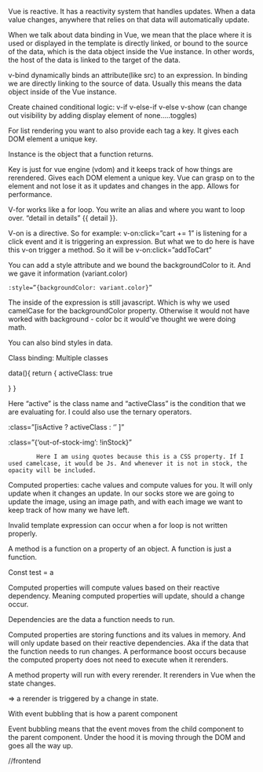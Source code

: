 Vue is reactive. It has a reactivity system that handles updates. When a data value changes, anywhere that relies on that data will automatically update. 

When we talk about data binding in Vue, we mean that the place where it is used or displayed in the template is directly linked, or bound to the source of the data, which is the data object inside the Vue instance. In other words, the host of the data is linked to the target of the data.

v-bind dynamically binds an attribute(like src) to an expression. In binding we are directly linking to the source of data. Usually this means the data object inside of the Vue instance.

Create chained conditional logic: 
 v-if 
 v-else-if 
 v-else 
 v-show (can change out visibility by adding display element of none.....toggles)

For list rendering you want to also provide each tag a key. It gives each DOM element a unique key. 


Instance is the object that a function returns. 


Key is just for vue engine (vdom) and it keeps track of how things are rerendered. Gives each DOM element a unique key. Vue can grasp on to the element and not lose it as it updates and changes in the app. Allows for performance. 

V-for works like a for loop. You write an alias and where you want to loop over. “detail in details” {{ detail }}.

V-on is a directive. So for example: v-on:click=”cart += 1”  is listening for a click event and it is triggering an expression. But what we to do here is have this v-on trigger a method. 
So it will be v-on:click=”addToCart”

You can add a style attribute and we bound the backgroundColor to it. And we gave it information (variant.color)

	:style=”{backgroundColor: variant.color}”
The inside of the expression is still javascript. Which is why we used camelCase for the backgroundColor property. Otherwise it would not have worked with background - color bc it would’ve thought we were doing math. 

You can also bind styles in data. 

Class binding: Multiple classes

<div class=”color-circle”
	:class=”{active: activeClass}”>
</div>

data(){
return {
activeClass: true

}
}

Here “active” is the class name and “activeClass” is the condition that we are evaluating for.
I could also use the ternary operators. 

:class=”[isActive ? activeClass : ‘’ ]”

:class=”{‘out-of-stock-img’: !inStock}”

            Here I am using quotes because this is a CSS property. If I used camelcase, it would be Js. And whenever it is not in stock, the opacity will be included. 

Computed properties: cache values and compute values for you. It will only update when it changes an update. In our socks store we are going to update the image, using an image path, and with each image we want to keep track of how many we have left.

Invalid template expression can occur when a for loop is not written properly.


A method is a function on a property of an object. A function is just a function. 



Const test = a



Computed properties will compute values based on their reactive dependency. Meaning computed properties will update, should a change occur. 

Dependencies are the data a function needs to run. 

Computed properties are storing functions and its values in memory. And will only update based on their reactive dependencies. Aka if the data that the function needs to run changes. A performance boost occurs because the computed property does not need to execute when it rerenders. 


A method property will run with every rerender. It rerenders in Vue when the state changes. 

=> a rerender is triggered by a change in state.



With event bubbling that is how a parent component 


Event bubbling means that the event moves from the child component to the parent component. Under the hood it is moving through the DOM and goes all the way up. 


//frontend